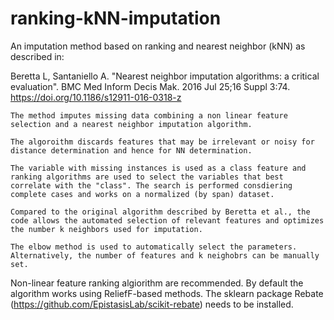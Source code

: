 # ranking-kNN-imputation
An imputation method based on ranking and nearest neighbor (kNN) as described in:
    
Beretta L, Santaniello A. "Nearest neighbor imputation algorithms: a critical evaluation". BMC Med Inform Decis Mak. 2016 Jul 25;16 Suppl 3:74. https://doi.org/10.1186/s12911-016-0318-z


    The method imputes missing data combining a non linear feature selection and a nearest neighbor imputation algorithm.

    The algoroithm discards features that may be irrelevant or noisy for distance determination and hence for NN determination.

    The variable with missing instances is used as a class feature and ranking algorithms are used to select the variables that best correlate with the "class". The search is performed consdiering complete cases and works on a normalized (by span) dataset.

    Compared to the original algorithm described by Beretta et al., the code allows the automated selection of relevant features and optimizes the number k neighbors used for imputation.

    The elbow method is used to automatically select the parameters. Alternatively, the number of features and k neighobrs can be manually set.
        
        
Non-linear feature ranking algiorithm are recommended. 
By default the algorithm works using ReliefF-based methods.
The sklearn package Rebate (https://github.com/EpistasisLab/scikit-rebate) needs to be installed.
